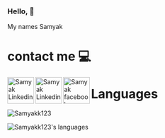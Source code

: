 ### Hello, 👋

My names Samyak 

# contact me :computer:
<a href="https://www.linkedin.com/in/samyak-mehta2/">
<img align="left" alt="Samyak Linkedin" width="60px" src="https://raw.githubusercontent.com/peterthehan/peterthehan/master/assets/linkedin.svg" style="max-width:100%;">
</a>
<!-- Fix this one tmrw -->
<a href="mailto:samyakmehta@mail.utoronto.ca">
  <img align="left" alt="Samyak Linkedin" width="60px" src="https://raw.githubusercontent.com/peterthehan/peterthehan/master/assets/linkedin.svg" style="max-width:100%;">
</a>
<a href="https://www.facebook.com/samyak.mt/">
  <img align="left" alt="Samyak facebook" width="60px" src="https://github.com/peterthehan/peterthehan/blob/master/assets/facebook.svg" style="max-width:100%;">
</a>

<!-- <img src="https://github.com/paulrobertlloyd/socialmediaicons/blob/main/linkedin-48x48.png" alt="Samyakk123"> --> 

# Languages
<img align="center" alt="Samyakk123" src="https://komarev.com/ghpvc/?username=Samyakk123"/>

<p align="left">
  <img alt="Samyakk123's languages" src="https://github-readme-stats.vercel.app/api/top-langs/?username=Samyakk123&langs_count=6&layout=compact&theme=dark"/>
</p>

<!--
**Samyakk123/Samyakk123** is a ✨ _special_ ✨ repository because its `README.md` (this file) appears on your GitHub profile.

Here are some ideas to get you started:
...
- 🔭 I’m currently working on ...
- 🌱 I’m currently learning ...
- 👯 I’m looking to collaborate on ...
- 🤔 I’m looking for help with ...
- 💬 Ask me about ...
- 📫 How to reach me: ...
- 😄 Pronouns: ...
- ⚡ Fun fact: ...
-->

[1]: https://samyakmehta.me/
[2]: https://www.linkedin.com/in/samyak-mehta2/
[3]: https://www.facebook.com/samyak.mt/
